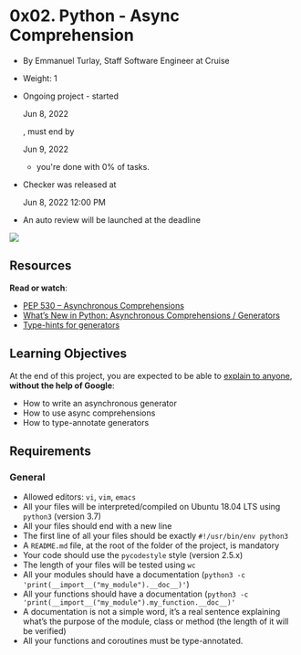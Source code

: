 # 0x02. Python - Async Comprehension

-   By Emmanuel Turlay, Staff Software Engineer at Cruise
-   Weight: 1
-   Ongoing project - started
    
    Jun 8, 2022
    
    , must end by
    
    Jun 9, 2022
    
    - you're done with  0% of tasks.
-   Checker was released at
    
    Jun 8, 2022 12:00 PM
    
-   An auto review will be launched at the deadline

![](https://holbertonintranet.s3.amazonaws.com/uploads/medias/2019/12/ee85b9f67c384e29525b.png?X-Amz-Algorithm=AWS4-HMAC-SHA256&X-Amz-Credential=AKIARDDGGGOU5BHMTQX4%2F20220609%2Fus-east-1%2Fs3%2Faws4_request&X-Amz-Date=20220609T031226Z&X-Amz-Expires=86400&X-Amz-SignedHeaders=host&X-Amz-Signature=80d31d2c13ca31f1fd610e8325b1da67d19f57e41568cba6dd6bb00a38bad786)

## Resources

**Read or watch**:

-   [PEP 530 – Asynchronous Comprehensions](https://intranet.hbtn.io/rltoken/aQqNRbmT_juGeeSdKdyjGQ "PEP 530 -- Asynchronous Comprehensions")
-   [What’s New in Python: Asynchronous Comprehensions / Generators](https://intranet.hbtn.io/rltoken/GeSDerenxLAcZuCZJoCN-Q "What’s New in Python: Asynchronous Comprehensions / Generators")
-   [Type-hints for generators](https://intranet.hbtn.io/rltoken/ShdGGW-q9VjtvF45H40VeA "Type-hints for generators")

## Learning Objectives

At the end of this project, you are expected to be able to  [explain to anyone](https://intranet.hbtn.io/rltoken/D11mbVMDmbcxRtGz_HT31Q "explain to anyone"),  **without the help of Google**:

-   How to write an asynchronous generator
-   How to use async comprehensions
-   How to type-annotate generators

## Requirements

### General

-   Allowed editors:  `vi`,  `vim`,  `emacs`
-   All your files will be interpreted/compiled on Ubuntu 18.04 LTS using  `python3`  (version 3.7)
-   All your files should end with a new line
-   The first line of all your files should be exactly  `#!/usr/bin/env python3`
-   A  `README.md`  file, at the root of the folder of the project, is mandatory
-   Your code should use the  `pycodestyle`  style (version 2.5.x)
-   The length of your files will be tested using  `wc`
-   All your modules should have a documentation (`python3 -c 'print(__import__("my_module").__doc__)'`)
-   All your functions should have a documentation (`python3 -c 'print(__import__("my_module").my_function.__doc__)'`
-   A documentation is not a simple word, it’s a real sentence explaining what’s the purpose of the module, class or method (the length of it will be verified)
-   All your functions and coroutines must be type-annotated.
